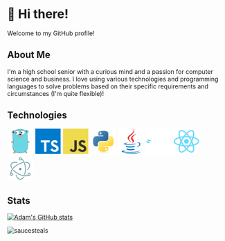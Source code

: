 # 👋 Hi there!

Welcome to my GitHub profile!

## About Me

I'm a high school senior with a curious mind and a passion for computer science and business. I love using various technologies and programming languages to solve problems based on their specific requirements and circumstances (I'm quite flexible)!

## Technologies

<p align="left">
    <img src="https://raw.githubusercontent.com/devicons/devicon/master/icons/go/go-original.svg" alt="go" width="60" height="60" />
	<img src="https://raw.githubusercontent.com/devicons/devicon/master/icons/typescript/typescript-original.svg" alt="typescript" width="60" height="60" />
	<img src="https://raw.githubusercontent.com/devicons/devicon/master/icons/javascript/javascript-original.svg" alt="javascript" width="60" height="60" />
	<img src="https://raw.githubusercontent.com/devicons/devicon/master/icons/python/python-original.svg" alt="python" width="60" height="60" />
	<img src="https://raw.githubusercontent.com/devicons/devicon/master/icons/java/java-original.svg" alt="java" width="60" height="60" />
	<img src="https://raw.githubusercontent.com/devicons/devicon/master/icons/tailwindcss/tailwindcss-original-wordmark.svg" alt="tailwind" width="60" height="60" />
	<img src="https://raw.githubusercontent.com/devicons/devicon/master/icons/react/react-original.svg" alt="react-native" width="60" height="60" />
	<img src="https://raw.githubusercontent.com/devicons/devicon/master/icons/electron/electron-original.svg" alt="electron" width="60" height="60" />
</p>

## Stats

[![Adam's GitHub stats](https://github-readme-stats.vercel.app/api?username=adam-0001&count_private=true&show_icons=true&theme=tokyonight)](https://github.com/adam-0001)<br/>

<!-- Center the following item: -->

<p align="left">
<img src="https://komarev.com/ghpvc/?username=saucesteals&label=Profile%20views&color=0091e6&style=flat" alt="saucesteals" />

</p>
